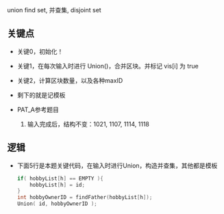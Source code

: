union find set, 并查集, disjoint set

##	关键点

*	关键0，初始化！

*	关键1，在每次输入时进行 Union()，合并区块。并标记 vis[i] 为 true

*	关键2，计算区块数量，以及各种maxID

*   剩下的就是记模板

*   PAT_A参考题目
    
    1.  输入完成后，结构不变：1021, 1107, 1114, 1118

##	逻辑

*	下面5行是本题关键代码，在输入时进行Union，构造并查集，其他都是模板

	```cpp
	if( hobbyList[h] == EMPTY ){
		hobbyList[h] = id;
	}
	int hobbyOwnerID = findFather(hobbyList[h]);
	Union( id, hobbyOwnerID );
	```

